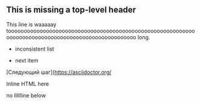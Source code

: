 This is missing a top-level header
---

This line is waaaaay toooooooooooooooooooooooooooooooooooooooooooooooooooooooooooooooooooooooooooooooooooooooooooooooooooo long.

- inconsistent list
* next item

[Следующий шаг](https://asciidoctor.org/

<div>Inline HTML here</div>

no lllllline below